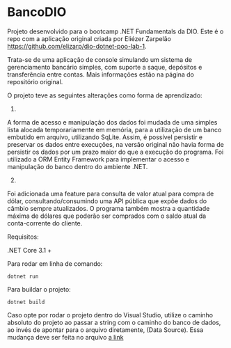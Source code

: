 # BancoDIO

Projeto desenvolvido para o bootcamp .NET Fundamentals da DIO. Este é o repo com a aplicação original criada por Eliézer Zarpelão https://github.com/elizarp/dio-dotnet-poo-lab-1.

Trata-se de uma aplicação de console simulando um sistema de gerenciamento bancário simples, com suporte a saque, depósitos e transferência entre contas. Mais informações estão na página do repositório original.

O projeto teve as seguintes alterações como forma de aprendizado:

1.

A forma de acesso e manipulação dos dados foi mudada de uma simples lista alocada temporariamente em memória, para a utilização de um banco embutido em arquivo, utilizando SqLite.
Assim, é possível persistir e preservar os dados entre execuções, na versão original não havia forma de persistir os dados por um prazo maior do que a execução do programa. Foi utilizado a ORM Entity Framework para implementar o acesso e manipulação do banco dentro do ambiente .NET.

2.

Foi adicionada uma feature para consulta de valor atual para compra de dólar, consultando/consumindo uma API pública que expõe dados do câmbio sempre atualizados. O programa também mostra a quantidade máxima de dólares que poderão ser comprados com o saldo atual da conta-corrente do cliente.

Requisitos:

.NET Core 3.1 +

Para rodar em linha de comando:

`dotnet run`

Para buildar o projeto:

`dotnet build`

Caso opte por rodar o projeto dentro do Visual Studio, utilize o caminho absoluto do projeto ao passar a string com o caminho do banco de dados, ao invés de apontar para o arquivo diretamente, (Data Source). Essa mudança deve ser feita no arquivo [a link](https://github.com/vbazuke/BancoDIO/blob/main/BancoContext.cs)
